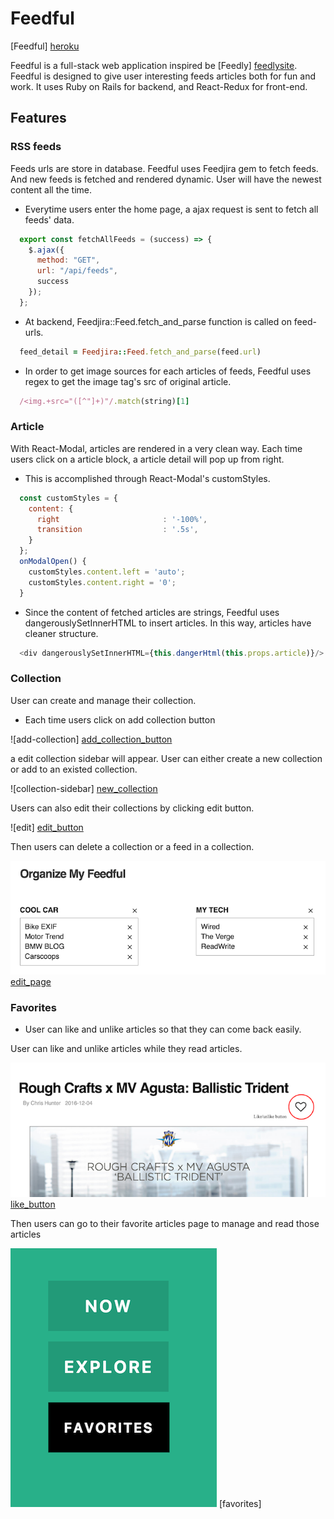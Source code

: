 
# Feedful

[Feedful] [heroku]


Feedful is a full-stack web application inspired be [Feedly] [feedlysite]. Feedful is designed to give user interesting feeds articles both for fun and work.
It uses Ruby on Rails for backend, and React-Redux for front-end.

## Features

### RSS feeds
Feeds urls are store in database. Feedful uses Feedjira gem to fetch feeds. And new feeds is fetched and rendered dynamic. User will have the newest content all the time.

* Everytime users enter the home page, a ajax request is sent to fetch all feeds' data.
```javascript
  export const fetchAllFeeds = (success) => {
    $.ajax({
      method: "GET",
      url: "/api/feeds",
      success
    });
  };
```

* At backend, Feedjira::Feed.fetch_and_parse function is called on feed-urls.
```ruby
  feed_detail = Feedjira::Feed.fetch_and_parse(feed.url)
```

* In order to get image sources for each articles of feeds, Feedful uses regex to get the image tag's src of original article.
```ruby
  /<img.+src="([^"]+)"/.match(string)[1]
```

### Article
With React-Modal, articles are rendered in a very clean way. Each time users click on a article block, a article detail will pop up from right.

* This is accomplished through React-Modal's customStyles.
```javascript
  const customStyles = {
    content: {
      right                       : '-100%',
      transition                  : '.5s',
    }
  };
  onModalOpen() {
    customStyles.content.left = 'auto';
    customStyles.content.right = '0';
  }
```

* Since the content of fetched articles are strings, Feedful uses dangerouslySetInnerHTML to insert articles. In this way, articles have cleaner structure.
```javascript
  <div dangerouslySetInnerHTML={this.dangerHtml(this.props.article)}/>
```


### Collection
User can create and manage their collection.

* Each time users click on add collection button

![add-collection] [add_collection_button]

a edit collection sidebar will appear. User can either create a new collection or add to an existed collection.

![collection-sidebar] [new_collection]

Users can also edit their collections by clicking edit button.

![edit] [edit_button]

Then users can delete a collection or a feed in a collection.

![edit_page] [edit_page]




### Favorites
* User can like and unlike articles so that they can come back easily.

User can like and unlike articles while they read articles.

![like_button] [like_button]

Then users can go to their favorite articles page to manage and read those articles

![like_page] [favorites]








[heroku]: http://www.feedful.co/
[feedlysite]: https://feedly.com/i/welcome
[add_collection_button]: ./docs/wireframes/screen_shot/add_collection_button.png
[new_collection]: ./docs/wireframes/screen_shot/new_collection.png
[edit_button]: ./docs/wireframes/screen_shot/edit_button.png
[edit_page]: ./docs/wireframes/screen_shot/edit_page.png
[like_button]: ./docs/wireframes/screen_shot/like_button.png
[like_page]: ./docs/wireframes/screen_shot/favorites.png
